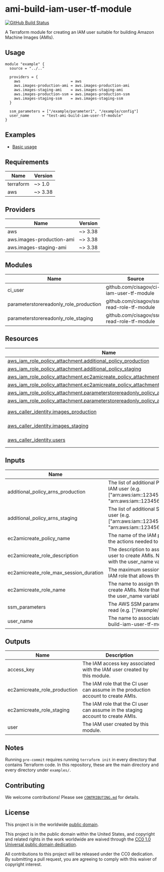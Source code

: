 # ami-build-iam-user-tf-module #

[![GitHub Build Status](https://github.com/cisagov/ami-build-iam-user-tf-module/workflows/build/badge.svg)](https://github.com/cisagov/ami-build-iam-user-tf-module/actions)

A Terraform module for creating an IAM user suitable for building
Amazon Machine Images (AMIs).

## Usage ##

```hcl
module "example" {
  source = "../.."

  providers = {
    aws                       = aws
    aws.images-production-ami = aws.images-production-ami
    aws.images-staging-ami    = aws.images-staging-ami
    aws.images-production-ssm = aws.images-production-ssm
    aws.images-staging-ssm    = aws.images-staging-ssm
  }

  ssm_parameters = ["/example/parameter1", "/example/config"]
  user_name      = "test-ami-build-iam-user-tf-module"
}
```

## Examples ##

- [Basic usage](https://github.com/cisagov/ami-build-iam-user-tf-module/tree/develop/examples/basic_usage)

## Requirements ##

| Name | Version |
|------|---------|
| terraform | ~> 1.0 |
| aws | ~> 3.38 |

## Providers ##

| Name | Version |
|------|---------|
| aws | ~> 3.38 |
| aws.images-production-ami | ~> 3.38 |
| aws.images-staging-ami | ~> 3.38 |

## Modules ##

| Name | Source | Version |
|------|--------|---------|
| ci\_user | github.com/cisagov/ci-iam-user-tf-module | n/a |
| parameterstorereadonly\_role\_production | github.com/cisagov/ssm-read-role-tf-module | n/a |
| parameterstorereadonly\_role\_staging | github.com/cisagov/ssm-read-role-tf-module | n/a |

## Resources ##

| Name | Type |
|------|------|
| [aws_iam_role_policy_attachment.additional_policy_production](https://registry.terraform.io/providers/hashicorp/aws/latest/docs/resources/iam_role_policy_attachment) | resource |
| [aws_iam_role_policy_attachment.additional_policy_staging](https://registry.terraform.io/providers/hashicorp/aws/latest/docs/resources/iam_role_policy_attachment) | resource |
| [aws_iam_role_policy_attachment.ec2amicreate_policy_attachment_production](https://registry.terraform.io/providers/hashicorp/aws/latest/docs/resources/iam_role_policy_attachment) | resource |
| [aws_iam_role_policy_attachment.ec2amicreate_policy_attachment_staging](https://registry.terraform.io/providers/hashicorp/aws/latest/docs/resources/iam_role_policy_attachment) | resource |
| [aws_iam_role_policy_attachment.parameterstorereadonly_policy_attachment_production](https://registry.terraform.io/providers/hashicorp/aws/latest/docs/resources/iam_role_policy_attachment) | resource |
| [aws_iam_role_policy_attachment.parameterstorereadonly_policy_attachment_staging](https://registry.terraform.io/providers/hashicorp/aws/latest/docs/resources/iam_role_policy_attachment) | resource |
| [aws_caller_identity.images_production](https://registry.terraform.io/providers/hashicorp/aws/latest/docs/data-sources/caller_identity) | data source |
| [aws_caller_identity.images_staging](https://registry.terraform.io/providers/hashicorp/aws/latest/docs/data-sources/caller_identity) | data source |
| [aws_caller_identity.users](https://registry.terraform.io/providers/hashicorp/aws/latest/docs/data-sources/caller_identity) | data source |

## Inputs ##

| Name | Description | Type | Default | Required |
|------|-------------|------|---------|:--------:|
| additional\_policy\_arns\_production | The list of additional Production IAM policy ARNs to attach to this IAM user (e.g. ["arn:aws:iam::123456789012:policy/ReadFromMyBucket", "arn:aws:iam::123456789012:policy/ReadFromMyOtherBucket"]). | `list(string)` | `[]` | no |
| additional\_policy\_arns\_staging | The list of additional Staging IAM policy ARNs to attach to this IAM user (e.g. ["arn:aws:iam::123456789012:policy/ReadFromMyBucket", "arn:aws:iam::123456789012:policy/ReadFromMyOtherBucket"]). | `list(string)` | `[]` | no |
| ec2amicreate\_policy\_name | The name of the IAM policy in the Images account that allows all of the actions needed to create an AMI. | `string` | `"EC2AMICreate"` | no |
| ec2amicreate\_role\_description | The description to associate with the IAM role that allows this IAM user to create AMIs.  Note that a "%s" in this value will get replaced with the user\_name variable. | `string` | `"Allows the %s IAM user to create AMIs."` | no |
| ec2amicreate\_role\_max\_session\_duration | The maximum session duration (in seconds) when assuming the IAM role that allows this IAM user to create AMIs. | `number` | `3600` | no |
| ec2amicreate\_role\_name | The name to assign the IAM role that allows allows this IAM user to create AMIs.  Note that a "%s" in this value will get replaced with the user\_name variable. | `string` | `"EC2AMICreate-%s"` | no |
| ssm\_parameters | The AWS SSM parameters that the IAM user needs to be able to read (e.g. ["/example/parameter1", "/example/config"]). | `list(string)` | n/a | yes |
| user\_name | The name to associate with the AWS IAM user (e.g. test-ami-build-iam-user-tf-module). | `string` | n/a | yes |

## Outputs ##

| Name | Description |
|------|-------------|
| access\_key | The IAM access key associated with the IAM user created by this module. |
| ec2amicreate\_role\_production | The IAM role that the CI user can assume in the production account to create AMIs. |
| ec2amicreate\_role\_staging | The IAM role that the CI user can assume in the staging account to create AMIs. |
| user | The IAM user created by this module. |

## Notes ##

Running `pre-commit` requires running `terraform init` in every directory that
contains Terraform code. In this repository, these are the main directory and
every directory under `examples/`.

## Contributing ##

We welcome contributions!  Please see [`CONTRIBUTING.md`](CONTRIBUTING.md) for
details.

## License ##

This project is in the worldwide [public domain](LICENSE).

This project is in the public domain within the United States, and
copyright and related rights in the work worldwide are waived through
the [CC0 1.0 Universal public domain
dedication](https://creativecommons.org/publicdomain/zero/1.0/).

All contributions to this project will be released under the CC0
dedication. By submitting a pull request, you are agreeing to comply
with this waiver of copyright interest.
